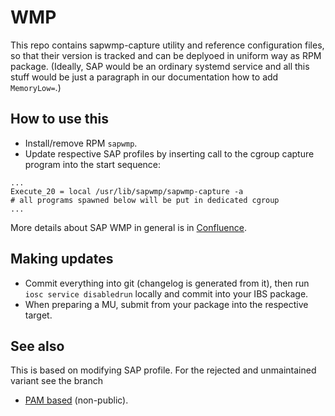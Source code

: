 # WMP

This repo contains sapwmp-capture utility and reference configuration files, so
that their version is tracked and can be deplyoed in uniform way as RPM
package.
(Ideally, SAP would be an ordinary systemd service and all this stuff would be
just a paragraph in our documentation how to add `MemoryLow=`.)

## How to use this

  * Install/remove RPM `sapwmp`.
  * Update respective SAP profiles by inserting call to the cgroup capture
    program into the start sequence:

```
...
Execute_20 = local /usr/lib/sapwmp/sapwmp-capture -a
# all programs spawned below will be put in dedicated cgroup
...
```

More details about SAP WMP in general is in
[Confluence](https://confluence.suse.com/display/SAP/Workload+Memory+Protection).


## Making updates

  * Commit everything into git (changelog is generated from it), then run `iosc
    service disabledrun` locally and commit into your IBS package.
  * When preparing a MU, submit from your package into the respective target.

## See also

This is based on modifying SAP profile. For the rejected and unmaintained
variant see the branch

  * [PAM based](https://gitlab.suse.de/mkoutny/wmp-repo/tree/pam-rpm) (non-public).

